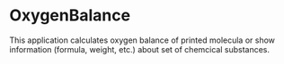 # OxygenBalance
This application calculates oxygen balance of printed molecula or show information (formula, weight, etc.) about set of chemcical substances.
